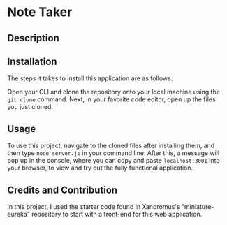 # Note Taker

## Description

## Installation

The steps it takes to install this application are as follows:

Open your CLI and clone the repository onto your local machine using the `git clone` command. Next, in your favorite code editor, open up the files you just cloned.

## Usage

To use this project, navigate to the cloned files after installing them, and then type `node server.js` in your command line. After this, a message will pop up in the console, where you can copy and paste `localhost:3001` into your browser, to view and try out the fully functional application.

## Credits and Contribution

In this project, I used the starter code found in Xandromus's "miniature-eureka" repository to start with a front-end for this web application.

